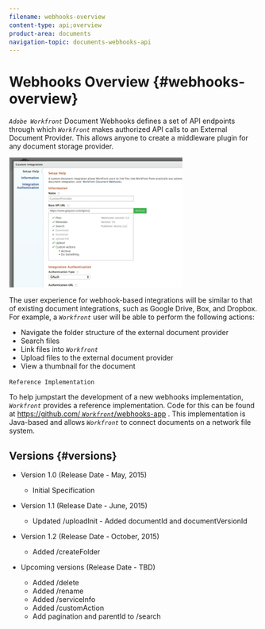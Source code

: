 ```yaml
---
filename: webhooks-overview
content-type: api;overview
product-area: documents
navigation-topic: documents-webhooks-api
---
```




# Webhooks Overview {#webhooks-overview}

*`Adobe Workfront`* Document Webhooks defines a set of API endpoints through which *`Workfront`* makes authorized API calls to an External Document Provider. This allows anyone to create a middleware plugin for any document storage provider.


![](assets/mceclip0-350x262.png)




The user experience for webhook-based integrations will be similar to that of existing document integrations, such as Google Drive, Box, and Dropbox. For example, a *`Workfront`* user will be able to perform the following actions:



* Navigate the folder structure of the external document provider
* Search files
* Link files into *`Workfront`*
* Upload files to the external document provider
* View a thumbnail for the document


`Reference Implementation` 


To help jumpstart the development of a new webhooks implementation, *`Workfront`* provides a reference implementation. Code for this can be found at [https://github.com/ *`Workfront`*/webhooks-app](https://github.com/Workfront/webhooks-app) . This implementation is Java-based and allows *`Workfront`* to connect documents on a network file system.&nbsp;


## Versions {#versions}




* Version 1.0 (Release Date - May, 2015) 
    
    
    * Initial Specification
    
    
* Version 1.1 (Release Date - June, 2015) 
    
    
    * Updated /uploadInit - Added documentId and documentVersionId
    
    
* Version 1.2 (Release Date - October, 2015) 
    
    
    * Added /createFolder
    
    
* Upcoming versions (Release Date - TBD) 
    
    
    * Added /delete
    * Added /rename
    * Added /serviceInfo
    * Added /customAction
    * Add pagination and parentId to /search
    
    


